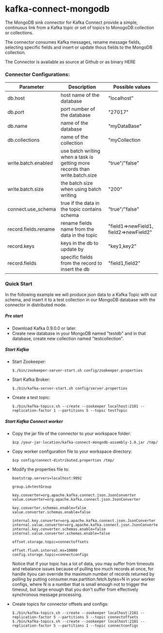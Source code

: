 # kafka-connect-mongodb

The MongoDB sink connector for Kafka Connect provide a simple, continuous link from a Kafka topic or set of topics to MonogoDB collection or collections.

The connector consumes Kafka messages, rename message fields, selecting specific fields and insert or update thous fields to the MongoDB collection.

The Connector is available as source at Github or as binary HERE

### Connector Configurations:
| Parameter              |     Description                                                              | Possible values                         |
| ---------------------- |------------------------------------------------------------------------------| ----------------------------------------|
| db.host                | host name of the database                                                    | "localhost"                             |
| db.port                | port number of the database                                                  | "27017"                                 |
| db.name                | name of the database                                                         | "myDataBase"                            |
| db.collections         | name of the collection                                                       | "myCollection                           |       
| write.batch.enabled    | use batch writing when a task is getting more records than write.batch.size  | "true"/"false"                          |           
| write.batch.size       | the batch size when using batch writing                                      | "200"                                   |           
| connect.use_schema     | true if the data in the topic contains schema                                | "true"/"false"                          |           
| record.fields.rename   | rename fields name from the data in the topic                                | "field1=>newField1, field2=>newField2"  |               
| record.keys            | keys in the db to update by                                                  | "key1,key2"                             |   
| record.fields          | specific fields from the record to insert the db                             | "field1,field2"                         |       

### Quick Start
In the following example we will produce json data to a Kafka Topic with out schema, and insert it to a test collection in our MongoDB database with the connector in distributed mode.
##### Pre start
* Download Kafka 0.9.0.0 or later.
* Create new database in your MongoDB named "testdb" and in that database, create new collection named "testcollection".

##### Start Kafka
* Start Zookeeper:

	```
  	$./bin/zookeeper-server-start.sh config/zookeeper.properties
  	```
  	
* Start Kafka Broker:

	```
   	$./bin/kafka-server-start.sh config/server.properties
   	```
   	
* Create a test topic:

    ```
   $./bin/kafka-topics.sh --create --zookeeper localhost:2181 --replication-factor 1 --partitions 5 --topic testTopic
    ```
    
##### Start Kafka Connect worker
* Copy the jar file of the connector to your workspace folder:

    ```
   $cp /your-jar-location/kafka-connect-mongodb-assembly-1.0.jar /tmp/
    ```
    
* Copy worker configuration file to your workspace directory:

    ```
   $cp config/connect-distributed.properties /tmp/
    ```
    
* Modify the properties file to:
    ```
    bootstrap.servers=localhost:9092
    
    group.id=testGroup
    
    key.converter=org.apache.kafka.connect.json.JsonConverter
    value.converter=org.apache.kafka.connect.json.JsonConverter
    
    key.converter.schemas.enable=false
    value.converter.schemas.enable=false
    
    internal.key.converter=org.apache.kafka.connect.json.JsonConverter
    internal.value.converter=org.apache.kafka.connect.json.JsonConverter
    internal.key.converter.schemas.enable=false
    internal.value.converter.schemas.enable=false
    
    offset.storage.topic=connectoffsets
    
    offset.flush.interval.ms=10000
    config.storage.topic=connectconfigs
    ```

    Notice that if your topic has a lot of data, you may suffer from timeouts and rebalance issues because of pulling too much records at once, for handle ityou can override the maximum number of records returned by polling by putting consumer.max.partition.fetch.bytes=N in your worker configs, where N is a number that is small enough not to trigger the timeout, but large enough that you don't suffer from effectively synchronous message processing.
* Create topics for connector offsets and configs:

    ```
   $./bin/kafka-topics.sh --create --zookeeper localhost:2181 --replication-factor 5 --partitions 5 --topic connectoffsets
   $./bin/kafka-topics.sh --create --zookeeper localhost:2181 --replication-factor 5 --partitions 1 --topic connectconfigs
    ```

